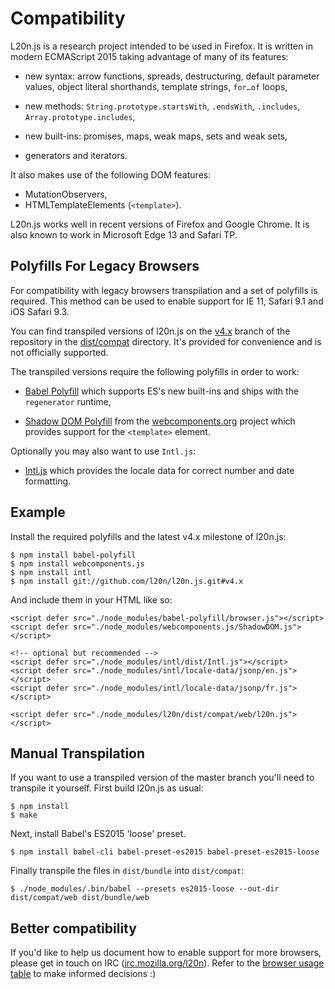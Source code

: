 Compatibility
=============

L20n.js is a research project intended to be used in Firefox.  It is written in 
modern ECMAScript 2015 taking advantage of many of its features:

  - new syntax: arrow functions, spreads, destructuring, default parameter 
    values, object literal shorthands, template strings, `for…of` loops,

  - new methods: `String.prototype.startsWith`, `.endsWith`, `.includes`, 
    `Array.prototype.includes`,

  - new built-ins: promises, maps, weak maps, sets and weak sets,

  - generators and iterators.

It also makes use of the following DOM features:

  - MutationObservers,
  - HTMLTemplateElements (`<template>`).

L20n.js works well in recent versions of Firefox and Google Chrome.  It is also 
known to work in Microsoft Edge 13 and Safari TP.


Polyfills For Legacy Browsers
-----------------------------

For compatibility with legacy browsers transpilation and a set of polyfills is 
required.  This method can be used to enable support for IE 11, Safari 9.1 and 
iOS Safari 9.3.

You can find transpiled versions of l20n.js on the [v4.x][] branch of the 
repository in the [dist/compat][] directory.   It's provided for convenience 
and is not officially supported.

The transpiled versions require the following polyfills in order to work:

  - [Babel Polyfill][] which supports ES's new built-ins and ships with the 
    `regenerator` runtime,

  - [Shadow DOM Polyfill][] from the [webcomponents.org][] project which 
    provides support for the `<template>` element.

Optionally you may also want to use `Intl.js`:

  - [Intl.js][] which provides the locale data for correct number and date 
    formatting.

[v4.x]: https://github.com/l20n/l20n.js/tree/v4.x
[dist/compat]: https://github.com/l20n/l20n.js/tree/v4.x/dist/compat
[Babel Polyfill]: https://babeljs.io/docs/usage/polyfill/
[Shadow DOM Polyfill]: http://webcomponents.org/polyfills/shadow-dom/
[webcomponents.org]: http://webcomponents.org/
[Intl.js]: https://github.com/andyearnshaw/Intl.js


Example
-------

Install the required polyfills and the latest v4.x milestone of l20n.js:

    $ npm install babel-polyfill
    $ npm install webcomponents.js
    $ npm install intl
    $ npm install git://github.com/l20n/l20n.js.git#v4.x

And include them in your HTML like so:

    <script defer src="./node_modules/babel-polyfill/browser.js"></script>
    <script defer src="./node_modules/webcomponents.js/ShadowDOM.js"></script>

    <!-- optional but recommended -->
    <script defer src="./node_modules/intl/dist/Intl.js"></script>
    <script defer src="./node_modules/intl/locale-data/jsonp/en.js"></script>
    <script defer src="./node_modules/intl/locale-data/jsonp/fr.js"></script>

    <script defer src="./node_modules/l20n/dist/compat/web/l20n.js"></script> 


Manual Transpilation
--------------------

If you want to use a transpiled version of the master branch you'll need to 
transpile it yourself.  First build l20n.js as usual:

    $ npm install
    $ make

Next, install Babel's ES2015 'loose' preset.

    $ npm install babel-cli babel-preset-es2015 babel-preset-es2015-loose

Finally transpile the files in `dist/bundle` into `dist/compat`:

    $ ./node_modules/.bin/babel --presets es2015-loose --out-dir dist/compat/web dist/bundle/web


Better compatibility
--------------------

If you'd like to help us document how to enable support for more browsers, 
please get in touch on IRC ([irc.mozilla.org/l20n][]).  Refer to the [browser 
usage table][] to make informed decisions :)

[irc.mozilla.org/l20n]: irc://irc.mozilla.org/l20n
[browser usage table]: http://caniuse.com/usage-table
